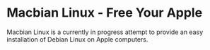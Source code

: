 # Macbian Linux - Free Your Apple
Macbian Linux is a currently in progress attempt to provide an easy installation of Debian Linux on Apple computers.
